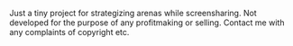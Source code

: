 Just a tiny project for strategizing arenas while screensharing. Not developed for the purpose of any profitmaking or selling. Contact me with any complaints of copyright etc.
